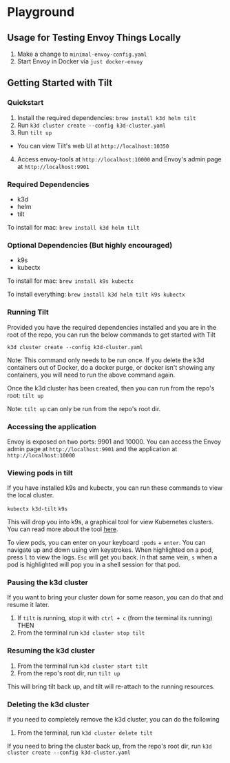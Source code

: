 # Playground

## Usage for Testing Envoy Things Locally

1. Make a change to `minimal-envoy-config.yaml`
2. Start Envoy in Docker via `just docker-envoy`


## Getting Started with Tilt

### Quickstart

1. Install the required dependencies: `brew install k3d helm tilt`
2. Run `k3d cluster create --config k3d-cluster.yaml`
3. Run `tilt up`
  - You can view Tilt's web UI at `http://localhost:10350`
4. Access envoy-tools at `http://localhost:10000` and Envoy's admin page at `http://localhost:9901`

### Required Dependencies

- k3d
- helm
- tilt

To install for mac: `brew install k3d helm tilt`

### Optional Dependencies (But highly encouraged)

- k9s
- kubectx

To install for mac: `brew install k9s kubectx`

To install everything: `brew install k3d helm tilt k9s kubectx`

### Running Tilt

Provided you have the required dependencies installed and you are in the root of the repo, you can run the below commands to get started with Tilt

`k3d cluster create --config k3d-cluster.yaml`

Note: This command only needs to be run once. If you delete the k3d containers out of Docker, do a docker purge, or docker isn't showing any containers, you will need to run the above command again.

Once the k3d cluster has been created, then you can run from the repo's root:
`tilt up`

Note: `tilt up` can only be run from the repo's root dir.

### Accessing the application

Envoy is exposed on two ports: 9901 and 10000. You can access the Envoy admin page at `http://localhost:9901` and the application at `http://localhost:10000`

### Viewing pods in tilt

If you have installed k9s and kubectx, you can run these commands to view the local cluster.

`kubectx k3d-tilt`
`k9s`

This will drop you into k9s, a graphical tool for view Kubernetes clusters. You can read more about the tool [here](https://k9scli.io/).

To view pods, you can enter on your keyboard `:pods` + `enter`. You can navigate up and down using vim keystrokes. When highlighted on a pod, press `l` to view the logs. `Esc` will get you back. In that same vein, `s` when a pod is highlighted will pop you in a shell session for that pod.

### Pausing the k3d cluster

If you want to bring your cluster down for some reason, you can do that and resume it later. 

1. If `tilt` is running, stop it with `ctrl + c` (from the terminal its running) THEN
2. From the terminal run `k3d cluster stop tilt`

### Resuming the k3d cluster

1. From the terminal run `k3d cluster start tilt`
2. From the repo's root dir, run `tilt up`

This will bring tilt back up, and tilt will re-attach to the running resources.

### Deleting the k3d cluster

If you need to completely remove the k3d cluster, you can do the following

1. From the terminal, run `k3d cluster delete tilt`

If you need to bring the cluster back up, from the repo's root dir, run `k3d cluster create --config k3d-cluster.yaml`


